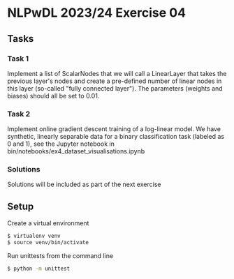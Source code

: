 # NLPwDL 2023/24 Exercise 04

## Tasks

### Task 1

Implement a list of ScalarNodes that we will call a LinearLayer that takes the previous layer's nodes and create a pre-defined number of linear nodes in this layer (so-called "fully connected layer"). The parameters (weights and biases) should all be set to 0.01.

### Task 2

Implement online gradient descent training of a log-linear model. We have synthetic, linearly separable data for a binary classification task (labeled as 0 and 1), see the Jupyter notebook in bin/notebooks/ex4_dataset_visualisations.ipynb

### Solutions

Solutions will be included as part of the next exercise

## Setup

Create a virtual environment

```bash
$ virtualenv venv
$ source venv/bin/activate
```

Run unittests from the command line

```bash
$ python -m unittest
```